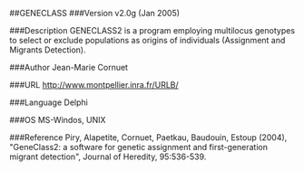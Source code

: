 ##GENECLASS
###Version
v2.0g (Jan 2005)

###Description
GENECLASS2 is a program employing multilocus genotypes to select or exclude populations as origins of individuals (Assignment and Migrants Detection).

###Author
Jean-Marie Cornuet

###URL
http://www.montpellier.inra.fr/URLB/

###Language
Delphi

###OS
MS-Windos, UNIX

###Reference
Piry, Alapetite, Cornuet, Paetkau, Baudouin, Estoup (2004), "GeneClass2: a software for genetic assignment and first-generation migrant detection", Journal of Heredity, 95:536-539.


